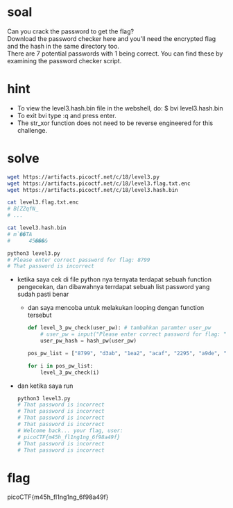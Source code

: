 # soal
Can you crack the password to get the flag? \
Download the password checker here and you'll need the encrypted flag and the hash in the same directory too. \
There are 7 potential passwords with 1 being correct. You can find these by examining the password checker script.

# hint
- To view the level3.hash.bin file in the webshell, do: $ bvi level3.hash.bin
- To exit bvi type :q and press enter.
- The str_xor function does not need to be reverse engineered for this challenge.

# solve
```bash
wget https://artifacts.picoctf.net/c/18/level3.py
wget https://artifacts.picoctf.net/c/18/level3.flag.txt.enc
wget https://artifacts.picoctf.net/c/18/level3.hash.bin

cat level3.flag.txt.enc
# B[ZZqfN_
# ...

cat level3.hash.bin
# m`��TA
#      45���&

python3 level3.py
# Please enter correct password for flag: 8799
# That password is incorrect
```

- ketika saya cek di file python nya ternyata terdapat sebuah function pengecekan, dan dibawahnya terrdapat sebuah list password yang sudah pasti benar
  - dan saya mencoba untuk melakukan looping dengan function tersebut
    ```py
    def level_3_pw_check(user_pw): # tambahkan paramter user_pw
        # user_pw = input("Please enter correct password for flag: ")
        user_pw_hash = hash_pw(user_pw)
    
    pos_pw_list = ["8799", "d3ab", "1ea2", "acaf", "2295", "a9de", "6f3d"]

    for i in pos_pw_list:
        level_3_pw_check(i)
    ```

- dan ketika saya run 
  ```bash
  python3 level3.py
  # That password is incorrect
  # That password is incorrect
  # That password is incorrect
  # That password is incorrect
  # Welcome back... your flag, user:
  # picoCTF{m45h_fl1ng1ng_6f98a49f}
  # That password is incorrect
  # That password is incorrect
  ```

# flag
picoCTF{m45h_fl1ng1ng_6f98a49f}